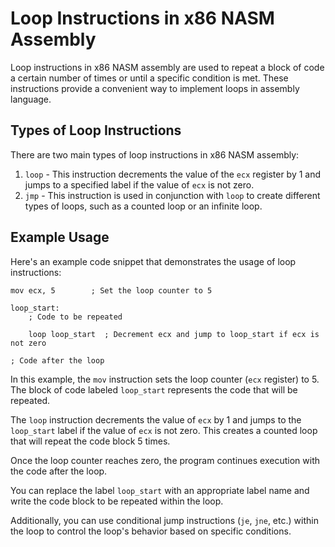 # Loop Instructions in x86 NASM Assembly

Loop instructions in x86 NASM assembly are used to repeat a block of code a certain number of times or until a specific condition is met. These instructions provide a convenient way to implement loops in assembly language.

## Types of Loop Instructions

There are two main types of loop instructions in x86 NASM assembly:

1. `loop` - This instruction decrements the value of the `ecx` register by 1 and jumps to a specified label if the value of `ecx` is not zero.
2. `jmp` - This instruction is used in conjunction with `loop` to create different types of loops, such as a counted loop or an infinite loop.

## Example Usage

Here's an example code snippet that demonstrates the usage of loop instructions:

```assembly
mov ecx, 5        ; Set the loop counter to 5

loop_start:
    ; Code to be repeated

    loop loop_start  ; Decrement ecx and jump to loop_start if ecx is not zero

; Code after the loop

```

In this example, the `mov` instruction sets the loop counter (`ecx` register) to 5. The block of code labeled `loop_start` represents the code that will be repeated.

The `loop` instruction decrements the value of `ecx` by 1 and jumps to the `loop_start` label if the value of `ecx` is not zero. This creates a counted loop that will repeat the code block 5 times.

Once the loop counter reaches zero, the program continues execution with the code after the loop.

You can replace the label `loop_start` with an appropriate label name and write the code block to be repeated within the loop.

Additionally, you can use conditional jump instructions (`je`, `jne`, etc.) within the loop to control the loop's behavior based on specific conditions.

